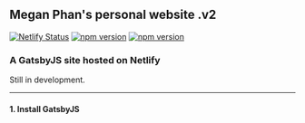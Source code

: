 ## Megan Phan's personal website .v2

[![Netlify Status](https://api.netlify.com/api/v1/badges/19265c82-8e16-4a86-8d8d-1ffe23b447d3/deploy-status)](https://app.netlify.com/sites/meganphan/deploys)
[![npm version](https://badge.fury.io/js/gatsby.svg)](https://badge.fury.io/js/gatsby)
[![npm version](https://badge.fury.io/js/yarn.svg)](https://badge.fury.io/js/yarn)

### A GatsbyJS site hosted on Netlify

Still in development.

-----------------------------------------------------------------------------------------------------------------------------
#### 1. Install GatsbyJS
